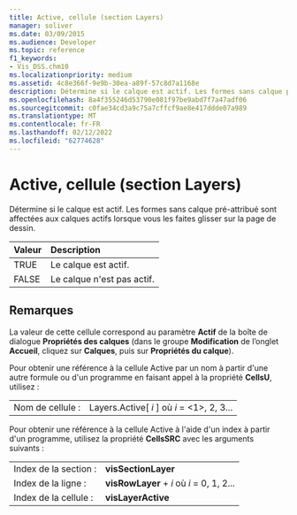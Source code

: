 ```yaml
---
title: Active, cellule (section Layers)
manager: soliver
ms.date: 03/09/2015
ms.audience: Developer
ms.topic: reference
f1_keywords:
- Vis_DSS.chm10
ms.localizationpriority: medium
ms.assetid: 4c8e366f-9e9b-30ea-a89f-57c8d7a1168e
description: Détermine si le calque est actif. Les formes sans calque pré-attribué sont affectées aux calques actifs lorsque vous les faites glisser sur la page de dessin.
ms.openlocfilehash: 8a4f355246d53790e081f97be9abd7f7a47adf06
ms.sourcegitcommit: c0fae34cd3a9c75a7cffcf9ae8e417ddde07a989
ms.translationtype: MT
ms.contentlocale: fr-FR
ms.lasthandoff: 02/12/2022
ms.locfileid: "62774628"
---
```

# <a name="active-cell-layers-section"></a>Active, cellule (section Layers)

Détermine si le calque est actif. Les formes sans calque pré-attribué sont affectées aux calques actifs lorsque vous les faites glisser sur la page de dessin.
  
|**Valeur**|**Description**|
|:-----|:-----|
|TRUE  <br/> |Le calque est actif. |
|FALSE  <br/> |Le calque n'est pas actif. |
   
## <a name="remarks"></a>Remarques

La valeur de cette cellule correspond au paramètre **Actif** de la boîte de dialogue **Propriétés des calques** (dans le groupe **Modification** de l’onglet **Accueil**, cliquez sur **Calques**, puis sur **Propriétés du calque**).
  
Pour obtenir une référence à la cellule Active par un nom à partir d'une autre formule ou d'un programme en faisant appel à la propriété **CellsU**, utilisez : 
  
|||
|:-----|:-----|
|Nom de cellule :  <br/> |Layers.Active[ *i*  ] où  *i*  = <1>, 2, 3... |
   
Pour obtenir une référence à la cellule Active à l'aide d'un index à partir d'un programme, utilisez la propriété **CellsSRC** avec les arguments suivants : 
  
|||
|:-----|:-----|
|Index de la section :  <br/> |**visSectionLayer** <br/> |
|Index de la ligne :  <br/> |**visRowLayer** +   *i* où *i* = 0, 1, 2... |
|Index de la cellule :  <br/> |**visLayerActive** <br/> |
   

